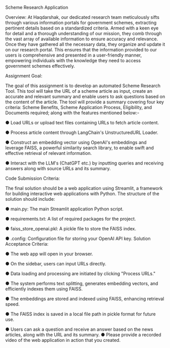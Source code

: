 Scheme Research Application

Overview:
At Haqdarshak, our dedicated research team meticulously sifts through various
information portals for government schemes, extracting pertinent details based on a
standardized criteria. Armed with a keen eye for detail and a thorough understanding of
our mission, they comb through the vast array of available information to ensure
accuracy and relevance. Once they have gathered all the necessary data, they organize
and update it on our research portal. This ensures that the information provided to our
users is comprehensive and presented in a user-friendly manner, empowering
individuals with the knowledge they need to access government schemes effectively.


Assignment Goal:


The goal of this assignment is to develop an automated Scheme Research Tool. This
tool will take the URL of a scheme article as input, create an accurate and relevant
summary and enable users to ask questions based on the content of the article. The
tool will provide a summary covering four key criteria: Scheme Benefits, Scheme
Application Process, Eligibility, and Documents required; along with the features
mentioned below:-


● Load URLs or upload text files containing URLs to fetch article content.


● Process article content through LangChain's UnstructuredURL Loader.


● Construct an embedding vector using OpenAI's embeddings and leverage FAISS,
a powerful similarity search library, to enable swift and effective retrieval of
relevant information.


● Interact with the LLM's (ChatGPT etc.) by inputting queries and receiving answers
along with source URLs and its summary.


Code Submission Criteria:


The final solution should be a web application using Streamlit, a framework for building
interactive web applications with Python. The structure of the solution should include:


● main.py: The main Streamlit application Python script.


● requirements.txt: A list of required packages for the project.

● faiss_store_openai.pkl: A pickle file to store the FAISS index.

● .config: Configuration file for storing your OpenAI API key.
Solution Acceptance Criteria:

● The web app will open in your browser.

● On the sidebar, users can input URLs directly.

● Data loading and processing are initiated by clicking "Process URLs."

● The system performs text splitting, generates embedding vectors, and efficiently
indexes them using FAISS.

● The embeddings are stored and indexed using FAISS, enhancing retrieval speed.

● The FAISS index is saved in a local file path in pickle format for future use.

● Users can ask a question and receive an answer based on the news articles,
along with the URL and its summary.
● Please provide a recorded video of the web application in action that you created.
